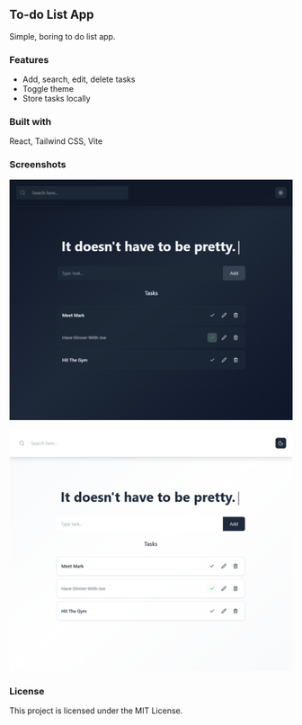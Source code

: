 ## To-do List App

Simple, boring to do list app.

### Features
- Add, search, edit, delete tasks
- Toggle theme
- Store tasks locally

### Built with 

React, 
Tailwind CSS,
Vite

### Screenshots

![Dark theme image](image.png)

![Light theme image](image-1.png)

### License

This project is licensed under the MIT License.
